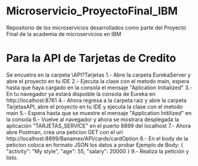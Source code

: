 # Microservicio_ProyectoFinal_IBM
Repositorio de los microservicios desarrollados como parte del Proyecto Final de la academia de microservicios en IBM

# Para la API de Tarjetas de Credito
 
 Se encuetra en la carpeta \API?Tarjetas
	1.- Abre la carpeta EurekaServer y abre el proyecto en tu IDE
	2.- Ejecuta la clase con el metodo main, espera hasta que haya cargado en la consola el mensaje "Aplication Initialized"
	3.- En tu navegador ya estará dispoible la consola de Eureka en http://localhost:8761
	4.- Ahora regresa a la carpeta raiz y abre la carpeta TarjetasAPI, abre el proyecto en tu IDE y ejecuta la clase con el metodo main
	5.- Espera hasta que se muestre el mensaje "Application Initilized" en la consola
	6.- Vuelve al navegador y ahora se mostrara desplegada la aplicación "TARJETAS_SERVICE" en el puerto 8899 del localhost
	7.- Ahora abre Postman, crea una peticion GET con el url http://localhost:8899/Banamex/API/cards/cardOption
	8.- En el body de la peticion coloca en formato JSON los datos a probar
		Ejemplo de Body:
			{
    			   "activity": "My style",
    			   "age": 55,
    			   "salary": 20000
			}
	9.- Realiza la petición y listo.

	
